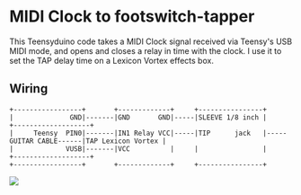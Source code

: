 MIDI Clock to footswitch-tapper
===============================

This Teensyduino code takes a MIDI Clock signal received via Teensy's USB MIDI mode, and opens and closes a relay in time with the clock. I use it to set the TAP delay time on a Lexicon Vortex effects box.

Wiring
------

```
+-----------------+       +-------------+     +----------------+
|              GND|-------|GND       GND|-----|SLEEVE 1/8 inch |                       +-------------------+
|     Teensy  PIN0|-------|IN1 Relay VCC|-----|TIP      jack   |-----GUITAR CABLE------|TAP Lexicon Vortex |
|             VUSB|-------|VCC          |     |                |                       +-------------------+
+-----------------+       +-------------+     +----------------+
```

<img src="https://farm1.staticflickr.com/375/20043978185_e9fa426ca9_o.jpg">
